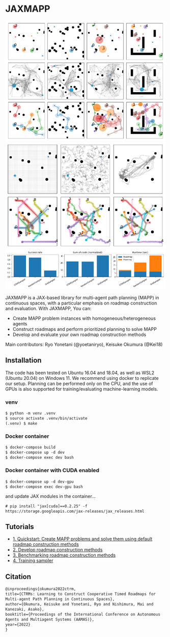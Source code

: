 # JAXMAPP
![gallery](assets/gallery.png) 
![roadmap](assets/roadmap.png)
![metrics](assets/benchmark.png)

JAXMAPP is a JAX-based library for multi-agent path planning (MAPP) in continuous spaces, with a particular emphasis on roadmap construction and evaluation. With JAXMAPP, You can:
- Create MAPP problem instances with homogeneous/heterogeneous agents
- Construct roadmaps and perform prioritized planning to solve MAPP
- Develop and evaluate your own roadmap construction methods 

Main contributors: Ryo Yonetani (@yoetaniryo), Keisuke Okumura (@Kei18)

## Installation

The code has been tested on Ubuntu 16.04 and 18.04, as well as WSL2 (Ubuntu 20.04) on Windows 11. We recommend using docker to replicate our setup. Planning can be performed only on the CPU, and the use of GPUs is also supported for training/evaluating machine-learning models.

### venv 

```console
$ python -m venv .venv
$ source activate .venv/bin/activate
(.venv) $ make
```

### Docker container
```console
$ docker-compose build
$ docker-compose up -d dev
$ docker-compose exec dev bash
```

### Docker container with CUDA enabled 
```console
$ docker-compose up -d dev-gpu
$ docker-compose exec dev-gpu bash
```

and update JAX modules in the container...

```console
# pip install "jax[cuda]==0.2.25" -f https://storage.googleapis.com/jax-releases/jax_releases.html
```

## Tutorials
- [1. Quickstart: Create MAPP problems and solve them using default roadmap construction methods](https://gitlab.com/sinicx/perception/on_going/jaxmapp/-/blob/main/tutorials/1.%20Quickstart.ipynb)
- [2. Develop roadmap construction methods](https://gitlab.com/sinicx/perception/on_going/jaxmapp/-/blob/main/tutorials/2.%20Develop%20roadmap%20construction%20methods.ipynb)
- [3. Benchmarking roadmap construction methods](https://gitlab.com/sinicx/perception/on_going/jaxmapp/-/blob/main/tutorials/3.%20Benchmarking%20roadmap%20construction%20methods.ipynb)
- [4. Training sampler](https://gitlab.com/sinicx/perception/on_going/jaxmapp/-/blob/main/tutorials/4.%20Training%20sampler.ipynb)


## Citation

```
@inproceedings{okumura2022ctrm,
title={CTRMs: Learning to Construct Cooperative Timed Roadmaps for Multi-agent Path Planning in Continuous Spaces},
author={Okumura, Keisuke and Yonetani, Ryo and Nishimura, Mai and Kanezaki, Asako},
booktitle={Proceedings of the International Conference on Autonomous Agents and Multiagent Systems (AAMAS)},
year={2022}
}
```
